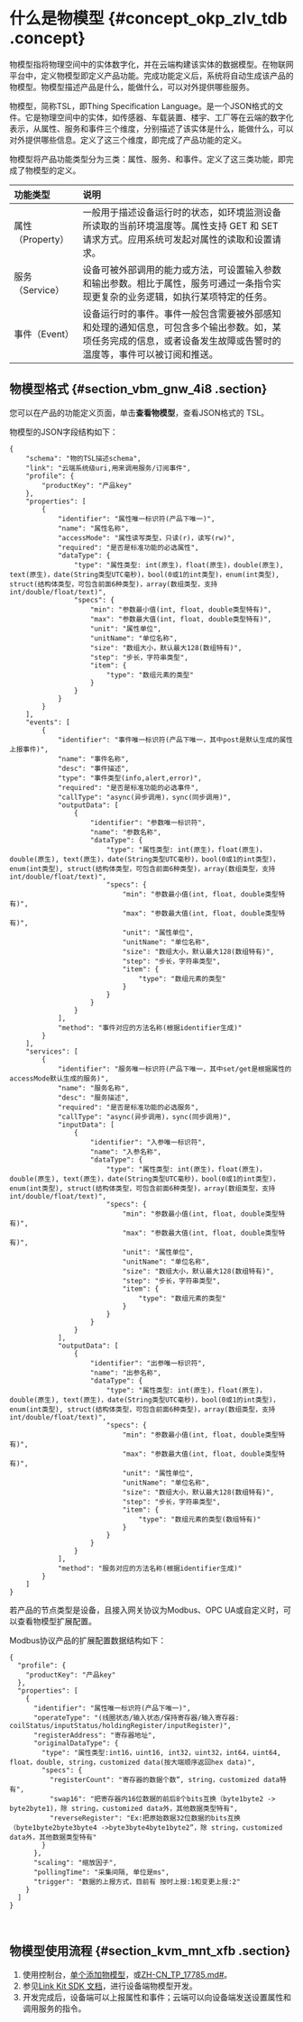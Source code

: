 # 什么是物模型 {#concept_okp_zlv_tdb .concept}

物模型指将物理空间中的实体数字化，并在云端构建该实体的数据模型。在物联网平台中，定义物模型即定义产品功能。完成功能定义后，系统将自动生成该产品的物模型。物模型描述产品是什么，能做什么，可以对外提供哪些服务。

物模型，简称TSL，即Thing Specification Language。是一个JSON格式的文件。它是物理空间中的实体，如传感器、车载装置、楼宇、工厂等在云端的数字化表示，从属性、服务和事件三个维度，分别描述了该实体是什么，能做什么，可以对外提供哪些信息。定义了这三个维度，即完成了产品功能的定义。

物模型将产品功能类型分为三类：属性、服务、和事件。定义了这三类功能，即完成了物模型的定义。

|功能类型|说明|
|:---|:-|
|属性（Property）|一般用于描述设备运行时的状态，如环境监测设备所读取的当前环境温度等。属性支持 GET 和 SET 请求方式。应用系统可发起对属性的读取和设置请求。|
|服务（Service）|设备可被外部调用的能力或方法，可设置输入参数和输出参数。相比于属性，服务可通过一条指令实现更复杂的业务逻辑，如执行某项特定的任务。|
|事件（Event）|设备运行时的事件。事件一般包含需要被外部感知和处理的通知信息，可包含多个输出参数。如，某项任务完成的信息，或者设备发生故障或告警时的温度等，事件可以被订阅和推送。|

## 物模型格式 {#section_vbm_gnw_4i8 .section}

您可以在产品的功能定义页面，单击**查看物模型**，查看JSON格式的 TSL。

物模型的JSON字段结构如下：

``` {#codeblock_oad_783_xdo}
{
    "schema": "物的TSL描述schema",
    "link": "云端系统级uri,用来调用服务/订阅事件",
    "profile": {
        "productKey": "产品key"
    },
    "properties": [
        {
            "identifier": "属性唯一标识符(产品下唯一)",
            "name": "属性名称",
            "accessMode": "属性读写类型，只读(r)，读写(rw)",
            "required": "是否是标准功能的必选属性",
            "dataType": {
                "type": "属性类型: int(原生)，float(原生)，double(原生), text(原生)，date(String类型UTC毫秒)，bool(0或1的int类型)，enum(int类型), struct(结构体类型，可包含前面6种类型)，array(数组类型，支持int/double/float/text)",
                "specs": {
                    "min": "参数最小值(int, float, double类型特有)",
                    "max": "参数最大值(int, float, double类型特有)",
                    "unit": "属性单位",
                    "unitName": "单位名称",
                    "size": "数组大小，默认最大128(数组特有)",
                    "step": "步长，字符串类型",
                    "item": {
                        "type": "数组元素的类型"
                    }
                }
            }
        }
    ],
    "events": [
        {
            "identifier": "事件唯一标识符(产品下唯一，其中post是默认生成的属性上报事件)",
            "name": "事件名称",
            "desc": "事件描述",
            "type": "事件类型(info,alert,error)",
            "required": "是否是标准功能的必选事件",
            "callType": "async(异步调用)，sync(同步调用)",
            "outputData": [
                {
                    "identifier": "参数唯一标识符",
                    "name": "参数名称",
                    "dataType": {
                        "type": "属性类型: int(原生)，float(原生)，double(原生), text(原生)，date(String类型UTC毫秒)，bool(0或1的int类型)，enum(int类型), struct(结构体类型，可包含前面6种类型)，array(数组类型，支持int/double/float/text)",
                        "specs": {
                            "min": "参数最小值(int, float, double类型特有)",
                            "max": "参数最大值(int, float, double类型特有)",
                            "unit": "属性单位",
                            "unitName": "单位名称",
                            "size": "数组大小，默认最大128(数组特有)",
                            "step": "步长，字符串类型",
                            "item": {
                                "type": "数组元素的类型"
                            }
                        }
                    }
                }
            ],
            "method": "事件对应的方法名称(根据identifier生成)"
        }
    ],
    "services": [
        {
            "identifier": "服务唯一标识符(产品下唯一，其中set/get是根据属性的accessMode默认生成的服务)",
            "name": "服务名称",
            "desc": "服务描述",
            "required": "是否是标准功能的必选服务",
            "callType": "async(异步调用)，sync(同步调用)",
            "inputData": [
                {
                    "identifier": "入参唯一标识符",
                    "name": "入参名称",
                    "dataType": {
                        "type": "属性类型: int(原生)，float(原生)，double(原生), text(原生)，date(String类型UTC毫秒)，bool(0或1的int类型)，enum(int类型), struct(结构体类型，可包含前面6种类型)，array(数组类型，支持int/double/float/text)",
                        "specs": {
                            "min": "参数最小值(int, float, double类型特有)",
                            "max": "参数最大值(int, float, double类型特有)",
                            "unit": "属性单位",
                            "unitName": "单位名称",
                            "size": "数组大小，默认最大128(数组特有)",
                            "step": "步长，字符串类型",
                            "item": {
                                "type": "数组元素的类型"
                            }
                        }
                    }
                }
            ],
            "outputData": [
                {
                    "identifier": "出参唯一标识符",
                    "name": "出参名称",
                    "dataType": {
                        "type": "属性类型: int(原生)，float(原生)，double(原生), text(原生)，date(String类型UTC毫秒)，bool(0或1的int类型)，enum(int类型), struct(结构体类型，可包含前面6种类型)，array(数组类型，支持int/double/float/text)",
                        "specs": {
                            "min": "参数最小值(int, float, double类型特有)",
                            "max": "参数最大值(int, float, double类型特有)",
                            "unit": "属性单位",
                            "unitName": "单位名称",
                            "size": "数组大小，默认最大128(数组特有)",
                            "step": "步长，字符串类型",
                            "item": {
                                "type": "数组元素的类型(数组特有)"
                            }
                        }
                    }
                }
            ],
            "method": "服务对应的方法名称(根据identifier生成)"
        }
    ]
}
```

若产品的节点类型是设备，且接入网关协议为Modbus、OPC UA或自定义时，可以查看物模型扩展配置。

Modbus协议产品的扩展配置数据结构如下：

``` {#codeblock_ptv_5dj_vdw}
{
  "profile": {
    "productKey": "产品key"
  },
  "properties": [
    {
      "identifier": "属性唯一标识符(产品下唯一)",
      "operateType": "(线圈状态/输入状态/保持寄存器/输入寄存器: coilStatus/inputStatus/holdingRegister/inputRegister)",
      "registerAddress": "寄存器地址",
      "originalDataType": {
        "type": "属性类型:int16，uint16, int32，uint32，int64，uint64, float，double, string，customized data(按大端顺序返回hex data)",
        "specs": {
          "registerCount": "寄存器的数据个数”, string，customized data特有",
          "swap16": "把寄存器内16位数据的前后8个bits互换（byte1byte2 -> byte2byte1)，除 string，customized data外，其他数据类型特有",
          "reverseRegister": "Ex:把原始数据32位数据的bits互换（byte1byte2byte3byte4 ->byte3byte4byte1byte2”，除 string，customized data外，其他数据类型特有"
        }
      },
      "scaling": "缩放因子",
      "pollingTime": "采集间隔, 单位是ms",
      "trigger": "数据的上报方式，目前有 按时上报:1和变更上报:2"
    }
  ]
}

			
```

## 物模型使用流程 {#section_kvm_mnt_xfb .section}

1.  使用控制台，[单个添加物模型](intl.zh-CN/用户指南/产品与设备/物模型/单个添加物模型.md#)，或[ZH-CN\_TP\_17785.md\#](intl.zh-CN/用户指南/产品与设备/物模型/批量添加属性、事件和服务.md#)。
2.  参见[Link Kit SDK 文档](https://www.alibabacloud.com/help/product/93051.htm)，进行设备端物模型开发。
3.  开发完成后，设备端可以上报属性和事件；云端可以向设备端发送设置属性和调用服务的指令。


